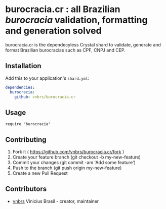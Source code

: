 # burocracia.cr : all Brazilian _burocracia_ validation, formatting and generation solved

burocracia.cr is the dependecyless Crystal shard to validate, generate and format Brazilian burocracias such as CPF, CNPJ and CEP.

## Installation

Add this to your application's `shard.yml`:

```yaml
dependencies:
  burocracia:
    github: vnbrs/burocracia.cr
```

## Usage

```crystal
require "burocracia"
```

## Contributing

1. Fork it ( https://github.com/vnbrs/burocracia.cr/fork )
2. Create your feature branch (git checkout -b my-new-feature)
3. Commit your changes (git commit -am 'Add some feature')
4. Push to the branch (git push origin my-new-feature)
5. Create a new Pull Request

## Contributors

- [vnbrs](https://github.com/vnbrs) Vinicius Brasil - creator, maintainer
